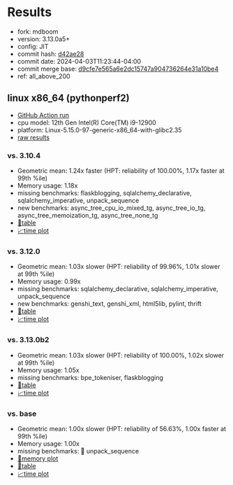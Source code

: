 # Results

- fork: mdboom
- version: 3.13.0a5+
- config: JIT
- commit hash: [d42ae28](https://github.com/mdboom/cpython/commit/d42ae28)
- commit date: 2024-04-03T11:23:44-04:00
- commit merge base: [d9cfe7e565a6e2dc15747a904736264e31a10be4](https://github.com/mdboom/cpython/commit/d9cfe7e565a6e2dc15747a904736264e31a10be4)
- ref: all_above_200

## linux x86_64 (pythonperf2)

- [GitHub Action run](https://github.com/faster-cpython/benchmarking/actions/runs/8541348239)
- cpu model: 12th Gen Intel(R) Core(TM) i9-12900
- platform: Linux-5.15.0-97-generic-x86_64-with-glibc2.35
- [raw results](bm-20240403-pythonperf2-x86_64-mdboom-all_above_200-3.13.0a5%2B-d42ae28.json)

### vs. 3.10.4

- Geometric mean: 1.24x faster (HPT: reliability of 100.00%, 1.17x faster at 99th %ile)
- Memory usage: 1.18x
- missing benchmarks: flaskblogging, sqlalchemy_declarative, sqlalchemy_imperative, unpack_sequence
- new benchmarks: async_tree_cpu_io_mixed_tg, async_tree_io_tg, async_tree_memoization_tg, async_tree_none_tg
- [📄table](bm-20240403-pythonperf2-x86_64-mdboom-all_above_200-3.13.0a5%2B-d42ae28-vs-3.10.4.md)
- [📈time plot](bm-20240403-pythonperf2-x86_64-mdboom-all_above_200-3.13.0a5%2B-d42ae28-vs-3.10.4.svg)

### vs. 3.12.0

- Geometric mean: 1.03x slower (HPT: reliability of 99.96%, 1.01x slower at 99th %ile)
- Memory usage: 0.99x
- missing benchmarks: sqlalchemy_declarative, sqlalchemy_imperative, unpack_sequence
- new benchmarks: genshi_text, genshi_xml, html5lib, pylint, thrift
- [📄table](bm-20240403-pythonperf2-x86_64-mdboom-all_above_200-3.13.0a5%2B-d42ae28-vs-3.12.0.md)
- [📈time plot](bm-20240403-pythonperf2-x86_64-mdboom-all_above_200-3.13.0a5%2B-d42ae28-vs-3.12.0.svg)

### vs. 3.13.0b2

- Geometric mean: 1.03x slower (HPT: reliability of 100.00%, 1.02x slower at 99th %ile)
- Memory usage: 1.05x
- missing benchmarks: bpe_tokeniser, flaskblogging
- [📄table](bm-20240403-pythonperf2-x86_64-mdboom-all_above_200-3.13.0a5%2B-d42ae28-vs-3.13.0b2.md)
- [📈time plot](bm-20240403-pythonperf2-x86_64-mdboom-all_above_200-3.13.0a5%2B-d42ae28-vs-3.13.0b2.svg)

### vs. base

- Geometric mean: 1.00x slower (HPT: reliability of 56.63%, 1.00x faster at 99th %ile)
- Memory usage: 1.00x
- missing benchmarks: 🔴 unpack_sequence
- [🧠memory plot](bm-20240403-pythonperf2-x86_64-mdboom-all_above_200-3.13.0a5%2B-d42ae28-vs-base-mem.svg)
- [📄table](bm-20240403-pythonperf2-x86_64-mdboom-all_above_200-3.13.0a5%2B-d42ae28-vs-base.md)
- [📈time plot](bm-20240403-pythonperf2-x86_64-mdboom-all_above_200-3.13.0a5%2B-d42ae28-vs-base.svg)

